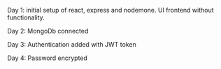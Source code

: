 Day 1: 
initial setup of react, express and nodemone.
UI frontend without functionality.

Day 2:
MongoDb connected

Day 3:
Authentication added with JWT token

Day 4:
Password encrypted